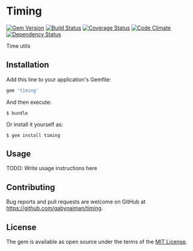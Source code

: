# Timing

[![Gem Version](https://badge.fury.io/rb/timing.png)](https://rubygems.org/gems/timing)
[![Build Status](https://travis-ci.org/gabynaiman/timing.png?branch=master)](https://travis-ci.org/gabynaiman/timing)
[![Coverage Status](https://coveralls.io/repos/gabynaiman/timing/badge.png?branch=master)](https://coveralls.io/r/gabynaiman/timing?branch=master)
[![Code Climate](https://codeclimate.com/github/gabynaiman/timing.png)](https://codeclimate.com/github/gabynaiman/timing)
[![Dependency Status](https://gemnasium.com/gabynaiman/timing.png)](https://gemnasium.com/gabynaiman/timing)

Time utils

## Installation

Add this line to your application's Gemfile:

```ruby
gem 'timing'
```

And then execute:

    $ bundle

Or install it yourself as:

    $ gem install timing

## Usage

TODO: Write usage instructions here


## Contributing

Bug reports and pull requests are welcome on GitHub at https://github.com/gabynaiman/timing.


## License

The gem is available as open source under the terms of the [MIT License](http://opensource.org/licenses/MIT).


